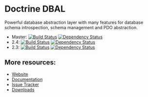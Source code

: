 # Doctrine DBAL

Powerful database abstraction layer with many features for database schema introspection, schema management and PDO abstraction.

* Master: [![Build Status](https://secure.travis-ci.org/doctrine/dbal.png?branch=master)](https://travis-ci.org/doctrine/dbal) [![Dependency Status](https://www.versioneye.com/php/doctrine:dbal/dev-master/badge.png)](https://www.versioneye.com/php/doctrine:dbal/dev-master)
* 2.4: [![Build Status](https://secure.travis-ci.org/doctrine/dbal.png?branch=2.4)](https://travis-ci.org/doctrine/dbal) [![Dependency Status](https://www.versioneye.com/php/doctrine:dbal/2.4.2/badge.png)](https://www.versioneye.com/php/doctrine:dbal/2.4.2)
* 2.3: [![Build Status](https://secure.travis-ci.org/doctrine/dbal.png?branch=2.3)](https://travis-ci.org/doctrine/dbal) [![Dependency Status](https://www.versioneye.com/php/doctrine:dbal/2.3.4/badge.png)](https://www.versioneye.com/php/doctrine:dbal/2.3.4)

## More resources:

* [Website](https://www.doctrine-project.org/projects/dbal.html)
* [Documentation](https://docs.doctrine-project.org/projects/doctrine-dbal/en/latest/)
* [Issue Tracker](https://www.doctrine-project.org/jira/browse/DBAL)
* [Downloads](https://github.com/doctrine/dbal/downloads)
